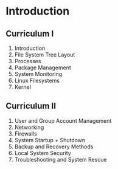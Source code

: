 # Introduction

## Curriculum I

1. Introduction
1. File System Tree Layout
1. Processes
1. Package Management
1. System Monitoring
1. Linux Filesystems
1. Kernel

## Curriculum II

1. User and Group Account Management
1. Networking
1. Firewalls
1. System Startup + Shutdown
1. Backup and Recovery Methods
1. Local System Security
1. Troubleshooting and System Rescue
